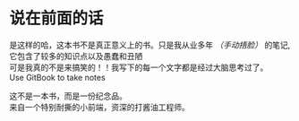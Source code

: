 # 说在前面的话
是这样的哈，这本书不是真正意义上的书。只是我从业多年 *（手动捂脸）* 的笔记,它包含了较多的知识点以及愚蠢和丑陋  
可是我真的不是来搞笑的！！我写下的每一个文字都是经过大脑思考过了。  
Use GitBook to take notes

这不是一本书，而是一份纪念品。  
来自一个特别耐撕的小前端，资深的打酱油工程师。